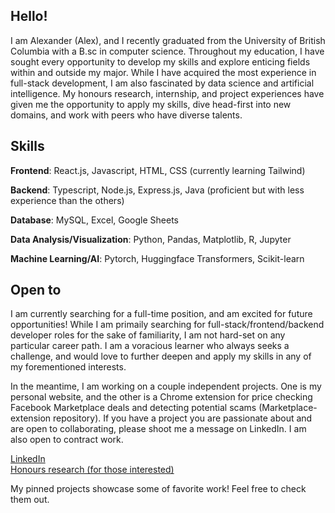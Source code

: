 ## Hello!

I am Alexander (Alex), and I recently graduated from the University of British Columbia with a B.sc in computer science. Throughout my education, I have sought every opportunity to develop my skills and explore enticing fields within and outside my major. While I have acquired the most experience in full-stack development, I am also fascinated by data science and artificial intelligence. My honours research, internship, and project experiences have given me the opportunity to apply my skills, dive head-first into new domains, and work with peers who have diverse talents.

## Skills
**Frontend**: React.js, Javascript, HTML, CSS (currently learning Tailwind)

**Backend**: Typescript, Node.js, Express.js, Java (proficient but with less experience than the others)

**Database**: MySQL, Excel, Google Sheets

**Data Analysis/Visualization**: Python, Pandas, Matplotlib, R, Jupyter

**Machine Learning/AI**: Pytorch, Huggingface Transformers, Scikit-learn

## Open to

I am currently searching for a full-time position, and am excited for future opportunities! While I am primaily searching for full-stack/frontend/backend developer roles for the sake of familiarity, I am not hard-set on any particular career path. I am a voracious learner who always seeks a challenge, and would love to further deepen and apply my skills in any of my forementioned interests.

In the meantime, I am working on a couple independent projects. One is my personal website, and the other is a Chrome extension for price checking Facebook Marketplace deals and detecting potential scams (Marketplace-extension repository). If you have a project you are passionate about and are open to collaborating, please shoot me a message on LinkedIn. I am also open to contract work.

[LinkedIn](https://www.linkedin.com/in/alexander-jacobson-097728265/) \
[Honours research (for those interested)](https://shorturl.at/LSxcQ)

My pinned projects showcase some of favorite work! Feel free to check them out.
